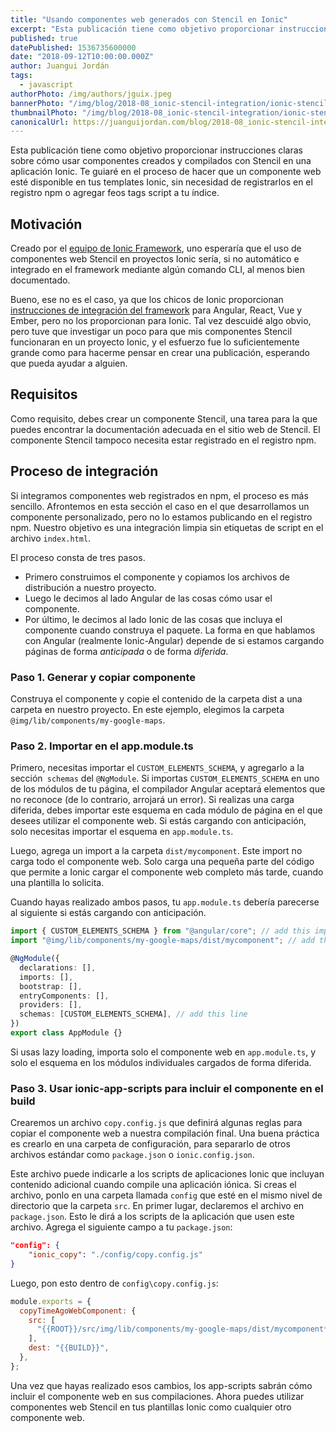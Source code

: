 ```yaml
---
title: "Usando componentes web generados con Stencil en Ionic"
excerpt: "Esta publicación tiene como objetivo proporcionar instrucciones claras sobre cómo usar componentes creados y compilados con Stencil en una aplicación Ionic. Te guiaré en el proceso de hacer que un componente web esté disponible en tus templates Ionic, sin necesidad de registrarlos en el registro npm o agregar feos tags script a tu índice."
published: true
datePublished: 1536735600000
date: "2018-09-12T10:00:00.000Z"
author: Juangui Jordán
tags:
  - javascript
authorPhoto: /img/authors/jguix.jpeg
bannerPhoto: "/img/blog/2018-08_ionic-stencil-integration/ionic-stencil-integration.jpg"
thumbnailPhoto: "/img/blog/2018-08_ionic-stencil-integration/ionic-stencil-integration.jpg"
canonicalUrl: https://juanguijordan.com/blog/2018-08_ionic-stencil-integration
---
```


Esta publicación tiene como objetivo proporcionar instrucciones claras sobre cómo usar componentes creados y compilados con Stencil en una aplicación Ionic. Te guiaré en el proceso de hacer que un componente web esté disponible en tus templates Ionic, sin necesidad de registrarlos en el registro npm o agregar feos tags script a tu índice.

## Motivación

Creado por el [equipo de Ionic Framework](http://ionicframework.com/), uno esperaría que el uso de componentes web Stencil en proyectos Ionic sería, si no automático e integrado en el framework mediante algún comando CLI, al menos bien documentado.

Bueno, ese no es el caso, ya que los chicos de Ionic proporcionan [instrucciones de integración del framework](https://stenciljs.com/docs/framework-integration) para Angular, React, Vue y Ember, pero no los proporcionan para Ionic. Tal vez descuidé algo obvio, pero tuve que investigar un poco para que mis componentes Stencil funcionaran en un proyecto Ionic, y el esfuerzo fue lo suficientemente grande como para hacerme pensar en crear una publicación, esperando que pueda ayudar a alguien.

## Requisitos

Como requisito, debes crear un componente Stencil, una tarea para la que puedes encontrar la documentación adecuada en el sitio web de Stencil. El componente Stencil tampoco necesita estar registrado en el registro npm.

## Proceso de integración

Si integramos componentes web registrados en npm, el proceso es más sencillo. Afrontemos en esta sección el caso en el que desarrollamos un componente personalizado, pero no lo estamos publicando en el registro npm. Nuestro objetivo es una integración limpia sin etiquetas de script en el archivo `index.html`.

El proceso consta de tres pasos.

- Primero construimos el componente y copiamos los archivos de distribución a nuestro proyecto.
- Luego le decimos al lado Angular de las cosas cómo usar el componente.
- Por último, le decimos al lado Ionic de las cosas que incluya el componente cuando construya el paquete. La forma en que hablamos con Angular (realmente Ionic-Angular) depende de si estamos cargando páginas de forma _anticipada_ o de forma _diferida_.

### Paso 1. Generar y copiar componente

Construya el componente y copie el contenido de la carpeta dist a una carpeta en nuestro proyecto. En este ejemplo, elegimos la carpeta `@img/lib/components/my-google-maps`.

### Paso 2. Importar en el app.module.ts

Primero, necesitas importar el `CUSTOM_ELEMENTS_SCHEMA`, y agregarlo a la sección` schemas` del `@NgModule`. Si importas `CUSTOM_ELEMENTS_SCHEMA` en uno de los módulos de tu página, el compilador Angular aceptará elementos que no reconoce (de lo contrario, arrojará un error). Si realizas una carga diferida, debes importar este esquema en cada módulo de página en el que desees utilizar el componente web. Si estás cargando con anticipación, solo necesitas importar el esquema en `app.module.ts`.

Luego, agrega un import a la carpeta `dist/mycomponent`. Este import no carga todo el componente web. Solo carga una pequeña parte del código que permite a Ionic cargar el componente web completo más tarde, cuando una plantilla lo solicita.

Cuando hayas realizado ambos pasos, tu `app.module.ts` debería parecerse al siguiente si estás cargando con anticipación.

```typescript
import { CUSTOM_ELEMENTS_SCHEMA } from "@angular/core"; // add this import
import "@img/lib/components/my-google-maps/dist/mycomponent"; // add this import

@NgModule({
  declarations: [],
  imports: [],
  bootstrap: [],
  entryComponents: [],
  providers: [],
  schemas: [CUSTOM_ELEMENTS_SCHEMA], // add this line
})
export class AppModule {}
```

Si usas lazy loading, importa solo el componente web en `app.module.ts`, y solo el esquema en los módulos individuales cargados de forma diferida.

### Paso 3. Usar ionic-app-scripts para incluir el componente en el build

Crearemos un archivo `copy.config.js` que definirá algunas reglas para copiar el componente web a nuestra compilación final. Una buena práctica es crearlo en una carpeta de configuración, para separarlo de otros archivos estándar como `package.json` o `ionic.config.json`.

Este archivo puede indicarle a los scripts de aplicaciones Ionic que incluyan contenido adicional cuando compile una aplicación iónica. Si creas el archivo, ponlo en una carpeta llamada `config` que esté en el mismo nivel de directorio que la carpeta `src`. En primer lugar, declaremos el archivo en `package.json`. Esto le dirá a los scripts de la aplicación que usen este archivo. Agrega el siguiente campo a tu `package.json`:

```json
"config": {
    "ionic_copy": "./config/copy.config.js"
}
```

Luego, pon esto dentro de `config\copy.config.js`:

```javascript
module.exports = {
  copyTimeAgoWebComponent: {
    src: [
      "{{ROOT}}/src/img/lib/components/my-google-maps/dist/mycomponent**/*",
    ],
    dest: "{{BUILD}}",
  },
};
```

Una vez que hayas realizado esos cambios, los app-scripts sabrán cómo incluir el componente web en sus compilaciones.
Ahora puedes utilizar componentes web Stencil en tus plantillas Ionic como cualquier otro componente web.
